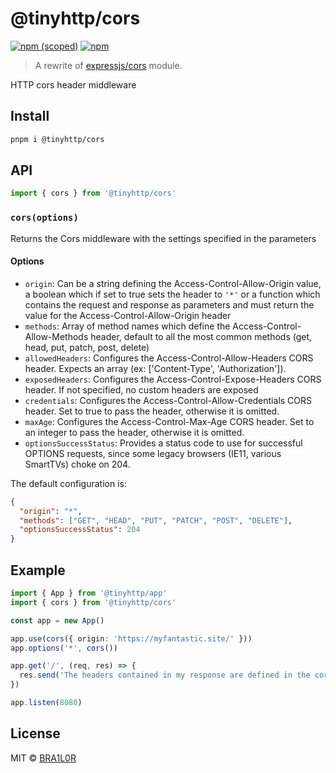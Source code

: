 # @tinyhttp/cors

[![npm (scoped)](https://img.shields.io/npm/v/@tinyhttp/cors?style=flat-square)](https://npmjs.com/package/@tinyhttp/cors) [![npm](https://img.shields.io/npm/dt/@tinyhttp/cors?style=flat-square)](https://npmjs.com/package/@tinyhttp/cors)

> A rewrite of [expressjs/cors](https://github.com/expressjs/cors) module.

HTTP cors header middleware

## Install

```sh
pnpm i @tinyhttp/cors
```

## API

```ts
import { cors } from '@tinyhttp/cors'
```

### `cors(options)`

Returns the Cors middleware with the settings specified in the parameters

#### Options

- `origin`: Can be a string defining the Access-Control-Allow-Origin value, a boolean which if set to true sets the header to `'*'` or a function which contains the request and response as parameters and must return the value for the Access-Control-Allow-Origin header
- `methods`: Array of method names which define the Access-Control-Allow-Methods header, default to all the most common methods (get, head, put, patch, post, delete)
- `allowedHeaders`: Configures the Access-Control-Allow-Headers CORS header. Expects an array (ex: ['Content-Type', 'Authorization']).
- `exposedHeaders`: Configures the Access-Control-Expose-Headers CORS header. If not specified, no custom headers are exposed
- `credentials`: Configures the Access-Control-Allow-Credentials CORS header. Set to true to pass the header, otherwise it is omitted.
- `maxAge`: Configures the Access-Control-Max-Age CORS header. Set to an integer to pass the header, otherwise it is omitted.
- `optionsSuccessStatus`: Provides a status code to use for successful OPTIONS requests, since some legacy browsers (IE11, various SmartTVs) choke on 204.

The default configuration is:

```json
{
  "origin": "*",
  "methods": ["GET", "HEAD", "PUT", "PATCH", "POST", "DELETE"],
  "optionsSuccessStatus": 204
}
```

## Example

```ts
import { App } from '@tinyhttp/app'
import { cors } from '@tinyhttp/cors'

const app = new App()

app.use(cors({ origin: 'https://myfantastic.site/' }))
app.options('*', cors())

app.get('/', (req, res) => {
  res.send('The headers contained in my response are defined in the cors middleware')
})

app.listen(8080)
```

## License

MIT © [BRA1L0R](https://brailor.me/)
